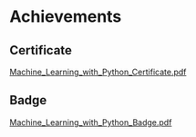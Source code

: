 

# Achievements
## Certificate
[Machine_Learning_with_Python_Certificate.pdf](https://prod-files-secure.s3.us-west-2.amazonaws.com/03e82b26-cccb-4906-bb56-adabcbdc0655/0f35a87e-0c16-48ac-af62-4e4cc34c6a19/Machine_Learning_with_Python_Certificate.pdf?X-Amz-Algorithm=AWS4-HMAC-SHA256&X-Amz-Content-Sha256=UNSIGNED-PAYLOAD&X-Amz-Credential=AKIAT73L2G45GO43JXI4%2F20241103%2Fus-west-2%2Fs3%2Faws4_request&X-Amz-Date=20241103T141406Z&X-Amz-Expires=3600&X-Amz-Signature=0173d565008612e03e5f02c7bf9092d06cfc01c496d489f7e023c63aef3c2584&X-Amz-SignedHeaders=host&x-id=GetObject)
## Badge
[Machine_Learning_with_Python_Badge.pdf](https://prod-files-secure.s3.us-west-2.amazonaws.com/03e82b26-cccb-4906-bb56-adabcbdc0655/ff622a22-73d6-44e3-9c7b-e89a8e61b7aa/Machine_Learning_with_Python_Badge.pdf?X-Amz-Algorithm=AWS4-HMAC-SHA256&X-Amz-Content-Sha256=UNSIGNED-PAYLOAD&X-Amz-Credential=AKIAT73L2G45GO43JXI4%2F20241103%2Fus-west-2%2Fs3%2Faws4_request&X-Amz-Date=20241103T141406Z&X-Amz-Expires=3600&X-Amz-Signature=e16d10f8ca23c462c7925c2d32e667413a25e6e012e529dbd19e578935812232&X-Amz-SignedHeaders=host&x-id=GetObject)